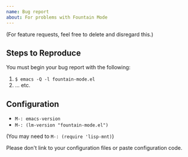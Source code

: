 ```yaml
---
name: Bug report
about: For problems with Fountain Mode
---
```


(For feature requests, feel free to delete and disregard this.)

## Steps to Reproduce

You must begin your bug report with the following:

1. `$ emacs -Q -l fountain-mode.el`
2. ... etc.

## Configuration

- `M-: emacs-version`
- `M-: (lm-version "fountain-mode.el")`

(You may need to `M-: (require 'lisp-mnt)`)

Please don't link to your configuration files or paste configuration code.
